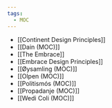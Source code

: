 ```yaml
---
tags:
  - MOC
---
```

- [[Continent Design Principles]]
- [[Dain (MOC)]]
- [[The Embrace]]
- [[Embrace Design Principles]]
- [[Øysamling (MOC)]]
- [[Olpen (MOC)]]
- [[Politismós (MOC)]]
- [[Propadanje (MOC)]]
- [[Wedi Coli (MOC)]]